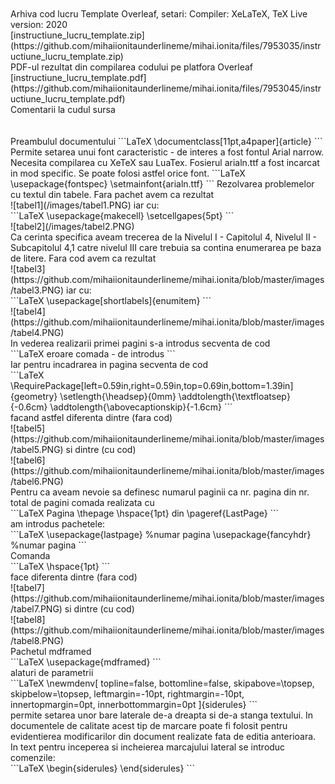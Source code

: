 <br>
<br>Arhiva cod lucru Template Overleaf, setari: Compiler: XeLaTeX, TeX Live version: 2020<br>
[instructiune_lucru_template.zip](https://github.com/mihaiionitaunderlineme/mihai.ionita/files/7953035/instructiune_lucru_template.zip)
<br>PDF-ul rezultat din compilarea codului pe platfora Overleaf<br>
[instructiune_lucru_template.pdf](https://github.com/mihaiionitaunderlineme/mihai.ionita/files/7953045/instructiune_lucru_template.pdf)
<br>Comentarii la cudul sursa<br>
<br><br>
Preambulul documentului
```LaTeX
\documentclass[11pt,a4paper]{article}
```
Permite setarea unui font caracteristic - de interes a fost fontul Arial narrow. Necesita compilarea cu XeTeX sau LuaTex. Fosierul arialn.ttf a fost incarcat in mod specific. Se poate folosi astfel orice font. 
```LaTeX
\usepackage{fontspec}
\setmainfont{arialn.ttf}
```
Rezolvarea problemelor cu textul din tabele. 
Fara pachet avem ca rezultat<br>
![tabel1](/images/tabel1.PNG)
iar cu: <br>
```LaTeX
\usepackage{makecell} 
\setcellgapes{5pt}
```
<br>
![tabel2](/images/tabel2.PNG)<br>
Ca cerinta specifica aveam trecerea de la Nivelul I - Capitolul 4, Nivelul II - Subcapitolul 4,1 catre nivelul III care trebuia sa contina enumerarea pe baza de litere. 
Fara cod avem ca rezultat<br>
![tabel3](https://github.com/mihaiionitaunderlineme/mihai.ionita/blob/master/images/tabel3.PNG)
iar cu: <br>
```LaTeX
\usepackage[shortlabels]{enumitem}
```
<br>
![tabel4](https://github.com/mihaiionitaunderlineme/mihai.ionita/blob/master/images/tabel4.PNG) <br>
In vederea realizarii primei pagini s-a introdus secventa de cod <br>
```LaTeX
eroare comada - de introdus
``` 
<br>
Iar pentru incadrarea in pagina secventa de cod <br>
```LaTeX
\RequirePackage[left=0.59in,right=0.59in,top=0.69in,bottom=1.39in]{geometry}
\setlength{\headsep}{0mm} 
 \addtolength{\textfloatsep}{-0.6cm}
  \addtolength{\abovecaptionskip}{-1.6cm}
```
<br>
facand astfel diferenta dintre (fara cod)<br>
![tabel5](https://github.com/mihaiionitaunderlineme/mihai.ionita/blob/master/images/tabel5.PNG)
si dintre (cu cod)<br>
![tabel6](https://github.com/mihaiionitaunderlineme/mihai.ionita/blob/master/images/tabel6.PNG)
<br>
Pentru ca aveam nevoie sa definesc numarul paginii ca nr. pagina din nr. total de pagini
comada realizata cu  <br>
```LaTeX
Pagina \thepage \hspace{1pt} din \pageref{LastPage} 
```
<br> am introdus pachetele: <br>
```LaTeX
\usepackage{lastpage} %numar pagina
\usepackage{fancyhdr} %numar pagina
```
<br>Comanda<br>
```LaTeX
\hspace{1pt} 
```
<br>face diferenta dintre (fara cod)<br>
![tabel7](https://github.com/mihaiionitaunderlineme/mihai.ionita/blob/master/images/tabel7.PNG)
si dintre (cu cod)<br>
![tabel8](https://github.com/mihaiionitaunderlineme/mihai.ionita/blob/master/images/tabel8.PNG)
<br>Pachetul mdframed<br>
```LaTeX
\usepackage{mdframed}
```
<br>alaturi de parametrii<br>
```LaTeX
\newmdenv[
  topline=false,
  bottomline=false,
  skipabove=\topsep,
  skipbelow=\topsep,
  leftmargin=-10pt,
  rightmargin=-10pt,
  innertopmargin=0pt,
  innerbottommargin=0pt
]{siderules}
```
<br>permite setarea unor bare laterale de-a dreapta si de-a stanga textului. In documentele de calitate acest tip de marcare poate fi folosit pentru evidentierea modificarilor din document realizate fata de editia anterioara. 
In text pentru inceperea si incheierea marcajului lateral se introduc comenzile:<br>
```LaTeX
\begin{siderules}
\end{siderules}
```
